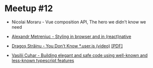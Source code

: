 # Meetup #12

- Nicolai Moraru - Vue composition API, The hero we didn't know we need

- [Alexandr Metreniuc - Styling in browser and in (react)native](https://slides.com/alexandrmetreniuc/styling/)

- [Dragoș Străinu - You Don't Know *.user.js (video)](https://youtu.be/9yFi3-cfprQ) [[PDF]](https://github.com/JSMD/meetups/blob/master/meetup%20%2312/Dragos%CC%A6%20Stra%CC%86inu%20-%20You%20Don't%20Know%20*.user.js.pdf)

- [Vasilii Cuhar - Building elegant and safe code using well-known and less-known typescript features](https://www.icloud.com/keynote/0jy8C8rle0NDu9om-8tbM0zPQ#elegant_type-safe_code_with_ts)
